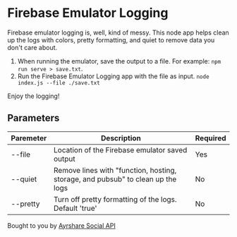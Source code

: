 # Firebase Emulator Logging

<!-- @import "[TOC]" {cmd="toc" depthFrom=1 depthTo=6 orderedList=false} -->

<!-- @import "[TOC]" {cmd="toc" depthFrom=1 depthTo=6 orderedList=false} -->

Firebase emulator logging is, well, kind of messy. This node app helps clean up the logs with colors, pretty formatting, and quiet to remove data you don't care about.

1. When running the emulator, save the output to a file. For example: `npm run serve > save.txt`.
2. Run the Firebase Emulator Logging app with the file as input. `node index.js --file ./save.txt`

Enjoy the logging!

## Parameters

| Paremeter | Description                                                                     | Required |
| --------- | ------------------------------------------------------------------------------- | -------- |
| --file    | Location of the Firebase emulator saved output                                  | Yes      |
| --quiet   | Remove lines with "function, hosting, storage, and pubsub" to clean up the logs | No       |
| --pretty  | Turn off pretty formatting of the logs. Default 'true'                          | No       |

Bought to you by [Ayrshare Social API](https://www.ayrshare.com)